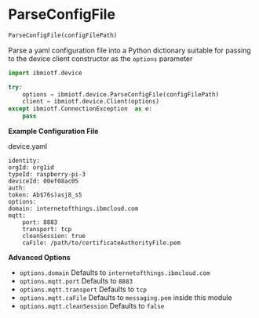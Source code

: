 <h1 id="ibmiotf.device.ParseConfigFile">ParseConfigFile</h1>

```python
ParseConfigFile(configFilePath)
```

Parse a yaml configuration file into a Python dictionary suitable for passing to the
device client constructor as the `options` parameter

```python
import ibmiotf.device

try:
    options = ibmiotf.device.ParseConfigFile(configFilePath)
    client = ibmiotf.device.Client(options)
except ibmiotf.ConnectionException  as e:
    pass

```

__Example Configuration File__


device.yaml
```
identity:
orgId: org1id
typeId: raspberry-pi-3
deviceId: 00ef08ac05
auth:
token: Ab$76s)asj8_s5
options:
domain: internetofthings.ibmcloud.com
mqtt:
    port: 8883
    transport: tcp
    cleanSession: true
    caFile: /path/to/certificateAuthorityFile.pem
```

**Advanced Options**

- `options.domain` Defaults to `internetofthings.ibmcloud.com`
- `options.mqtt.port` Defaults to `8883`
- `options.mqtt.transport` Defaults to `tcp`
- `options.mqtt.caFile` Defaults to `messaging.pem` inside this module
- `options.mqtt.cleanSession` Defaults to `false`

